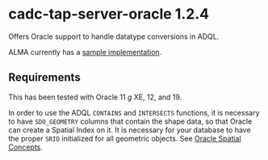 # cadc-tap-server-oracle 1.2.4

Offers Oracle support to handle datatype conversions in ADQL.

ALMA currently has a [sample implementation](https://github.com/opencadc/alma/tree/master/obscore).

## Requirements

This has been tested with Oracle 11 _g_ XE, 12, and 19.

In order to use the ADQL `CONTAINS` and `INTERSECTS` functions, it is necessary to have `SDO_GEOMETRY` columns that 
contain the shape data, so that Oracle can create a Spatial Index on it.  It is necessary for your database to have
the proper `SRID` initialized for all geometric objects.  See [Oracle Spatial Concepts](https://docs.oracle.com/en/database/oracle/oracle-database/19/spatl/spatial-concepts.html).
